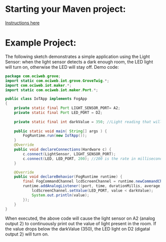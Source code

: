 # Starting your Maven project: 
[Instructions here](https://github.com/oci-pronghorn/FogLighter/blob/master/README.md)
# Example Project:
The following sketch demonstrates a simple application using the Light Sensor: when the light sensor detects a dark enough room, the LED light will turn on, otherwise the LED will stay off.
Demo code:
```java
package com.ociweb.grove;
import static com.ociweb.iot.grove.GroveTwig.*;
import com.ociweb.iot.maker.*;
import static com.ociweb.iot.maker.Port.*;

public class IoTApp implements FogApp
{
    private static final Port LIGHT_SENSOR_PORT= A2;
    private static final Port LED_PORT = D2;
   
    private static final int darkValue = 350; //Light reading that will turn on the light
    
    public static void main( String[] args ) {
        FogRuntime.run(new IoTApp());
    }
    @Override
    public void declareConnections(Hardware c) {         
        c.connect(LightSensor, LIGHT_SENSOR_PORT);
        c.connect(LED, LED_PORT, 200); //200 is the rate in milliseconds to update the device data
    }

    @Override
    public void declareBehavior(FogRuntime runtime) {
    	final FogCommandChannel lcdScreenChannel = runtime.newCommandChannel(DYNAMIC_MESSAGING);
    	runtime.addAnalogListener((port, time, durationMillis, average, value)->{
    		lcdScreenChannel.setValue(LED_PORT, value < darkValue);
    		System.out.println(value);
    	});
    }
}
```
When executed, the above code will cause the light sensor on A2 (analog output 2) to continuously print out the value of light present in the room. If the value drops below the darkValue (350), the LED light on D2 (digatal output 2) will turn on. 
